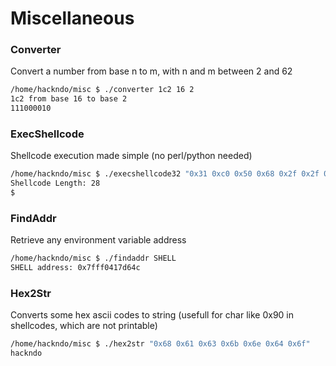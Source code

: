 # Miscellaneous

### Converter

Convert a number from base n to m, with n and m between 2 and 62

```sh
/home/hackndo/misc $ ./converter 1c2 16 2
1c2 from base 16 to base 2
111000010
```

### ExecShellcode

Shellcode execution made simple (no perl/python needed)

```sh
/home/hackndo/misc $ ./execshellcode32 "0x31 0xc0 0x50 0x68 0x2f 0x2f 0x73 0x68 0x68 0x2f 0x62 0x69 0x6e 0x89 0xe3 0x89 0xc1 0x89 0xc2 0xb0 0x0b 0xcd 0x80 0x31 0xc0 0x40 0xcd 0x80"
Shellcode Length: 28
$ 
```

### FindAddr

Retrieve any environment variable address

```sh
/home/hackndo/misc $ ./findaddr SHELL
SHELL address: 0x7fff0417d64c
```

### Hex2Str

Converts some hex ascii codes to string (usefull for char like 0x90 in shellcodes, which are not printable)

```sh
/home/hackndo/misc $ ./hex2str "0x68 0x61 0x63 0x6b 0x6e 0x64 0x6f"
hackndo
```

